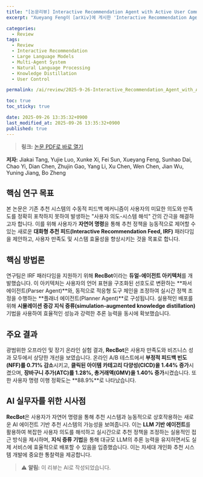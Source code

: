 ```yaml
---
title: "[논문리뷰] Interactive Recommendation Agent with Active User Commands"
excerpt: "Xueyang Feng이 [arXiv]에 게시한 'Interactive Recommendation Agent with Active User Commands' 논문에 대한 자세한 리뷰입니다."

categories:
  - Review
tags:
  - Review
  - Interactive Recommendation
  - Large Language Models
  - Multi-Agent System
  - Natural Language Processing
  - Knowledge Distillation
  - User Control

permalink: /ai/review/2025-9-26-Interactive_Recommendation_Agent_with_Active_User_Commands/

toc: true
toc_sticky: true

date: 2025-09-26 13:35:32+0900
last_modified_at: 2025-09-26 13:35:32+0900
published: true
---
```

> **링크:** [논문 PDF로 바로 열기](https://arxiv.org/abs/2509.21317)

**저자:** Jiakai Tang, Yujie Luo, Xunke Xi, Fei Sun, Xueyang Feng, Sunhao Dai, Chao Yi, Dian Chen, Zhujin Gao, Yang Li, Xu Chen, Wen Chen, Jian Wu, Yuning Jiang, Bo Zheng



## 핵심 연구 목표
본 논문은 기존 추천 시스템의 수동적 피드백 메커니즘이 사용자의 미묘한 의도와 만족도를 정확히 포착하지 못하여 발생하는 "사용자 의도-시스템 해석" 간의 간극을 해결하고자 합니다. 이를 위해 사용자가 **자연어 명령**을 통해 추천 정책을 능동적으로 제어할 수 있는 새로운 **대화형 추천 피드(Interactive Recommendation Feed, IRF)** 패러다임을 제안하고, 사용자 만족도 및 시스템 효율성을 향상시키는 것을 목표로 합니다.

## 핵심 방법론
연구팀은 IRF 패러다임을 지원하기 위해 **RecBot**이라는 **듀얼-에이전트 아키텍처**를 개발했습니다. 이 아키텍처는 사용자의 언어 표현을 구조화된 선호도로 변환하는 **파서 에이전트(Parser Agent)**와, 동적으로 적응형 도구 체인을 조정하여 실시간 정책 조정을 수행하는 **플래너 에이전트(Planner Agent)**로 구성됩니다. 실용적인 배포를 위해 **시뮬레이션 증강 지식 증류(simulation-augmented knowledge distillation)** 기법을 사용하여 효율적인 성능과 강력한 추론 능력을 동시에 확보했습니다.

## 주요 결과
광범위한 오프라인 및 장기 온라인 실험 결과, **RecBot**은 사용자 만족도와 비즈니스 성과 모두에서 상당한 개선을 보였습니다. 온라인 A/B 테스트에서 **부정적 피드백 빈도(NFF)를 0.71% 감소**시키고, **클릭된 아이템 카테고리 다양성(CICD)을 1.44% 증가**시켰으며, **장바구니 추가(ATC)를 1.28%, 총거래액(GMV)을 1.40% 증가**시켰습니다. 또한 사용자 명령 이행 정확도는 **88.9%**로 나타났습니다.

## AI 실무자를 위한 시사점
**RecBot**은 사용자가 자연어 명령을 통해 추천 시스템과 능동적으로 상호작용하는 새로운 AI 에이전트 기반 추천 시스템의 가능성을 보여줍니다. 이는 **LLM 기반 에이전트**를 활용하여 복잡한 사용자 의도를 해석하고 실시간으로 추천 정책을 조정하는 실용적인 접근 방식을 제시하며, **지식 증류 기법**을 통해 대규모 LLM의 추론 능력을 유지하면서도 실제 서비스에 효율적으로 배포할 수 있음을 입증했습니다. 이는 차세대 개인화 추천 시스템 개발에 중요한 통찰력을 제공합니다.

> ⚠️ **알림:** 이 리뷰는 AI로 작성되었습니다.